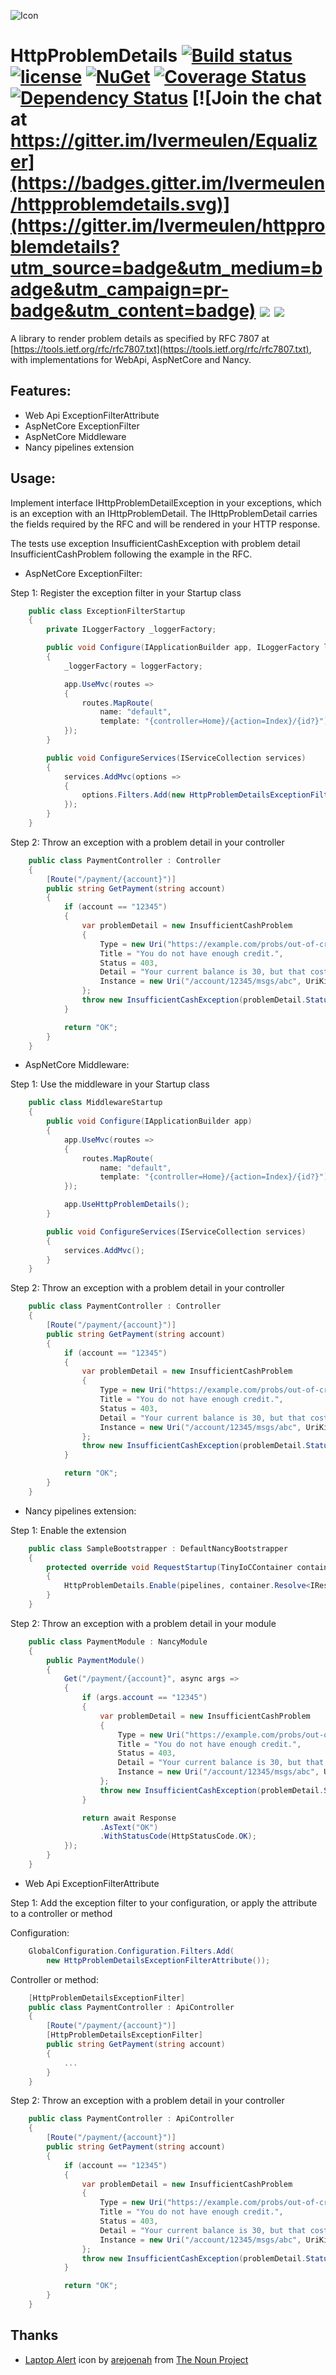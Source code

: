 ![Icon](/assets/noun_560850_cc.png?raw=true)
# HttpProblemDetails [![Build status](https://ci.appveyor.com/api/projects/status/63u4fo3onib9xlng?svg=true)](https://ci.appveyor.com/project/lvermeulen/httpproblemdetails) [![license](https://img.shields.io/badge/license-MIT-blue.svg?maxAge=2592000)](https://github.com/lvermeulen/httpproblemdetails/blob/master/LICENSE) [![NuGet](https://img.shields.io/nuget/vpre/httpproblemdetails.aspnetcore.svg?maxAge=2592000)](https://www.nuget.org/packages/httpproblemdetails.aspnetcore/) [![Coverage Status](https://coveralls.io/repos/github/lvermeulen/HttpProblemDetails/badge.svg?branch=master)](https://coveralls.io/github/lvermeulen/HttpProblemDetails?branch=master) [![Dependency Status](https://dependencyci.com/github/lvermeulen/HttpProblemDetails/badge)](https://dependencyci.com/github/lvermeulen/HttpProblemDetails) [![Join the chat at https://gitter.im/lvermeulen/Equalizer](https://badges.gitter.im/lvermeulen/httpproblemdetails.svg)](https://gitter.im/lvermeulen/httpproblemdetails?utm_source=badge&utm_medium=badge&utm_campaign=pr-badge&utm_content=badge) ![](https://img.shields.io/badge/.net-4.5.2-yellowgreen.svg) ![](https://img.shields.io/badge/netstandard-1.6-yellowgreen.svg)
A library to render problem details as specified by RFC 7807 at [https://tools.ietf.org/rfc/rfc7807.txt](https://tools.ietf.org/rfc/rfc7807.txt), with implementations for WebApi, AspNetCore and Nancy.

## Features:
* Web Api ExceptionFilterAttribute
* AspNetCore ExceptionFilter
* AspNetCore Middleware
* Nancy pipelines extension

## Usage:

Implement interface IHttpProblemDetailException in your exceptions, which is an exception with an IHttpProblemDetail. The IHttpProblemDetail carries the fields required by the RFC and will be rendered in your HTTP response.

The tests use exception InsufficientCashException with problem detail InsufficientCashProblem following the example in the RFC.

* AspNetCore ExceptionFilter:

Step 1: Register the exception filter in your Startup class
~~~~cs
    public class ExceptionFilterStartup
    {
        private ILoggerFactory _loggerFactory;

        public void Configure(IApplicationBuilder app, ILoggerFactory loggerFactory)
        {
            _loggerFactory = loggerFactory;

            app.UseMvc(routes =>
            {
                routes.MapRoute(
                    name: "default",
                    template: "{controller=Home}/{action=Index}/{id?}");
            });
        }

        public void ConfigureServices(IServiceCollection services)
        {
            services.AddMvc(options =>
            {
                options.Filters.Add(new HttpProblemDetailsExceptionFilter(_loggerFactory));
            });
        }
    }
~~~~

Step 2: Throw an exception with a problem detail in your controller
~~~~cs
    public class PaymentController : Controller
    {
        [Route("/payment/{account}")]
        public string GetPayment(string account)
        {
            if (account == "12345")
            {
                var problemDetail = new InsufficientCashProblem
                {
                    Type = new Uri("https://example.com/probs/out-of-credit"),
                    Title = "You do not have enough credit.",
                    Status = 403,
                    Detail = "Your current balance is 30, but that costs 50.",
                    Instance = new Uri("/account/12345/msgs/abc", UriKind.Relative)
                };
                throw new InsufficientCashException(problemDetail.Status, problemDetail);
            }

            return "OK";
        }
    }
~~~~

* AspNetCore Middleware:

Step 1: Use the middleware in your Startup class
~~~~cs
    public class MiddlewareStartup
    {
        public void Configure(IApplicationBuilder app)
        {
            app.UseMvc(routes =>
            {
                routes.MapRoute(
                    name: "default",
                    template: "{controller=Home}/{action=Index}/{id?}");
            });

            app.UseHttpProblemDetails();
        }

        public void ConfigureServices(IServiceCollection services)
        {
            services.AddMvc();
        }
    }
~~~~

Step 2: Throw an exception with a problem detail in your controller
~~~~cs
    public class PaymentController : Controller
    {
        [Route("/payment/{account}")]
        public string GetPayment(string account)
        {
            if (account == "12345")
            {
                var problemDetail = new InsufficientCashProblem
                {
                    Type = new Uri("https://example.com/probs/out-of-credit"),
                    Title = "You do not have enough credit.",
                    Status = 403,
                    Detail = "Your current balance is 30, but that costs 50.",
                    Instance = new Uri("/account/12345/msgs/abc", UriKind.Relative)
                };
                throw new InsufficientCashException(problemDetail.Status, problemDetail);
            }

            return "OK";
        }
    }
~~~~

* Nancy pipelines extension:

Step 1: Enable the extension
~~~~cs
    public class SampleBootstrapper : DefaultNancyBootstrapper
    {
        protected override void RequestStartup(TinyIoCContainer container, IPipelines pipelines, NancyContext context)
        {
            HttpProblemDetails.Enable(pipelines, container.Resolve<IResponseNegotiator>());
        }
    }
~~~~

Step 2: Throw an exception with a problem detail in your module
~~~~cs
    public class PaymentModule : NancyModule
    {
        public PaymentModule()
        {
            Get("/payment/{account}", async args =>
            {
                if (args.account == "12345")
                {
                    var problemDetail = new InsufficientCashProblem
                    {
                        Type = new Uri("https://example.com/probs/out-of-credit"),
                        Title = "You do not have enough credit.",
                        Status = 403,
                        Detail = "Your current balance is 30, but that costs 50.",
                        Instance = new Uri("/account/12345/msgs/abc", UriKind.Relative)
                    };
                    throw new InsufficientCashException(problemDetail.Status, problemDetail);
                }

                return await Response
                    .AsText("OK")
                    .WithStatusCode(HttpStatusCode.OK);
            });
        }
    }
~~~~

* Web Api ExceptionFilterAttribute

Step 1: Add the exception filter to your configuration, or apply the attribute to a controller or method

Configuration:
~~~~cs
	GlobalConfiguration.Configuration.Filters.Add(
	    new HttpProblemDetailsExceptionFilterAttribute());
~~~~

Controller or method:
~~~~cs
	[HttpProblemDetailsExceptionFilter]
    public class PaymentController : ApiController
    {
        [Route("/payment/{account}")]
		[HttpProblemDetailsExceptionFilter]
        public string GetPayment(string account)
        {
			...
		}
	}
~~~~

Step 2: Throw an exception with a problem detail in your controller
~~~~cs
    public class PaymentController : ApiController
    {
        [Route("/payment/{account}")]
        public string GetPayment(string account)
        {
            if (account == "12345")
            {
                var problemDetail = new InsufficientCashProblem
                {
                    Type = new Uri("https://example.com/probs/out-of-credit"),
                    Title = "You do not have enough credit.",
                    Status = 403,
                    Detail = "Your current balance is 30, but that costs 50.",
                    Instance = new Uri("/account/12345/msgs/abc", UriKind.Relative)
                };
                throw new InsufficientCashException(problemDetail.Status, problemDetail);
            }

            return "OK";
        }
    }
~~~~

## Thanks
* [Laptop Alert](https://thenounproject.com/term/laptop-alert/560850/) icon by [arejoenah](https://thenounproject.com/arejoenah/) from [The Noun Project](https://thenounproject.com)
